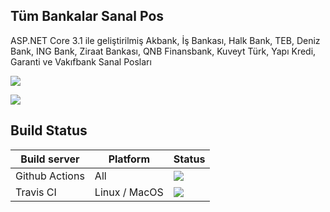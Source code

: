 ## Tüm Bankalar Sanal Pos

ASP.NET Core 3.1 ile geliştirilmiş Akbank, İş Bankası, Halk Bank, TEB, Deniz Bank, ING Bank, Ziraat Bankası, QNB Finansbank, Kuveyt Türk, Yapı Kredi, Garanti ve Vakıfbank Sanal Posları

![](https://github.com/sefacan/3DPaymentAspNetCore/workflows/ASP.NET%20Core%20CI/badge.svg)

![](https://travis-ci.org/sefacan/3DPaymentAspNetCore.svg?branch=master)

## Build Status
| Build server    | Platform       | Status      |
|-----------------|----------------|-------------|
| Github Actions  | All            |![](https://github.com/sefacan/3DPaymentAspNetCore/workflows/ASP.NET%20Core%20CI/badge.svg)
| Travis CI       | Linux / MacOS  |![](https://travis-ci.org/sefacan/3DPaymentAspNetCore.svg?branch=master) |
